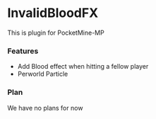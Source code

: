 # InvalidBloodFX
This is plugin for PocketMine-MP

### Features
 - Add Blood effect when hitting a fellow player
 - Perworld Particle

### Plan
We have no plans for now

